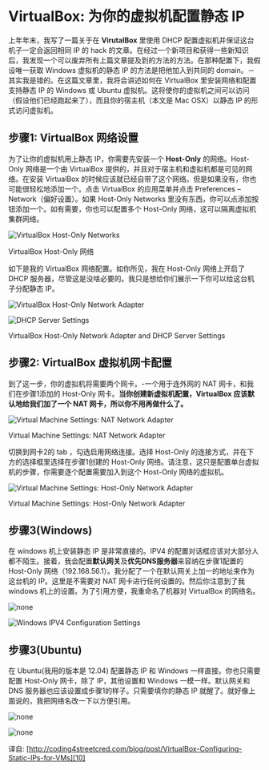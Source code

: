 # VirtualBox: 为你的虚拟机配置静态 IP #

上年年末，我写了一篇关于在 **VirutalBox** 里使用 DHCP 配置虚拟机并保证这台机子一定会返回相同 IP 的 hack 的文章。在经过一个新项目和获得一些新知识后，我发现一个可以废弃所有上篇文章提及到的方法的方法。在那种配置下，我假设唯一获取 Windows 虚拟机的静态 IP 的方法是把他加入到共同的 domain。－其实我是错的。在这篇文章里，我将会讲述如何在 VirtualBox 里安装网络和配置支持静态 IP 的 Windows 或 Ubuntu 虚拟机。这将使你的虚拟机之间可以访问（假设他们已经跑起来了），而且你的宿主机（本文是 Mac OSX）以静态 IP 的形式访问虚拟机。

## 步骤1: VirtualBox 网络设置 ##
为了让你的虚拟机用上静态 IP，你需要先安装一个 **Host-Only** 的网络。Host-Only 网络是一个由 VirtualBox 提供的，并且对于宿主机和虚拟机都是可见的网络。在安装 VirtualBox 的时候应该就已经自带了这个网络。但是如果没有，你也可能很轻松地添加一个。点击 VirtualBox 的应用菜单并点击 Preferences – Network（偏好设置）。如果 Host-Only Networks 里没有东西，你可以点添加按钮添加一个。如有需要，你也可以配置多个 Host-Only 网络，这可以隔离虚拟机集群网络。

![VirtualBox Host-Only Networks][1]

VirtualBox Host-Only 网络

如下是我的 VirtualBox 网络配置。如你所见，我在 Host-Only 网络上开启了 DHCP 服务器，尽管这是没啥必要的。我只是想给你们展示一下你可以给这台机子分配静态 IP。

![VirtualBox Host-Only Network Adapter][2]

![DHCP Server Settings][3]

VirtualBox Host-Only Network Adapter and DHCP Server Settings

## 步骤2: VirtualBox 虚拟机网卡配置 ##
到了这一步，你的虚拟机将需要两个网卡。-一个用于连外网的 NAT 网卡，和我们在步骤1添加的 Host-Only 网卡。**当你创建新虚拟机配置，VirtualBox 应该默认地给我们加了一个 NAT 网卡，所以你不用再做什么了。**

![Virtual Machine Settings: NAT Network Adapter][4]

Virtual Machine Settings: NAT Network Adapter

切换到网卡2的 tab ，勾选启用网络连接。选择 Host-Only 的连接方式，并在下方的选择框里选择在步骤1创建的 Host-Only 网络。请注意，这只是配置单台虚拟机的步骤，你需要逐个配置需要加入到这个 Host-Only 网络的虚拟机。

![Virtual Machine Settings: Host-Only Network Adapter][5]

Virtual Machine Settings: Host-Only Network Adapter

## 步骤3(Windows) ##
在 windows 机上安装静态 IP 是非常直接的。IPV4 的配置对话框应该对大部分人都不陌生。接着，我会配置**默认网关**及**优先DNS服务器**来容纳在步骤1配置的 Host-Only 网络（192.168.56.1）。我分配了一个在默认网关上加一的地址来作为这台机的 IP。这里是不需要对 NAT 网卡进行任何设置的。然后你注意到了我 windows 机上的设置。为了引用方便，我重命名了机器对 VirtualBox 的网络名。

![none][6]

![Windows IPV4 Configuration Settings][7]

## 步骤3(Ubuntu) ##
在 Ubuntu(我用的版本是 12.04) 配置静态 IP 和 Windows 一样直接。你也只需要配置 Host-Only 网卡，除了 IP，其他设置和 Windows 一模一样。默认网关和 DNS 服务器也应该设置成步骤1的样子。只需要填你的静态 IP 就醒了。就好像上面说的，我把网络名改一下以方便引用。

![none][8]

![none][9]

译自: [http://coding4streetcred.com/blog/post/VirtualBox-Configuring-Static-IPs-for-VMs][10]


  [1]: https://dn-coding-net-production-pp.qbox.me/70bd07bd-22c2-43dd-8b6f-bfcf1d182275.png
  [2]: https://dn-coding-net-production-pp.qbox.me/6ae3bbaf-6551-4a3c-b072-a34d5dfb3259.png
  [3]: https://dn-coding-net-production-pp.qbox.me/f0106d86-7751-4d86-8097-2aa0f2a47502.png
  [4]: https://dn-coding-net-production-pp.qbox.me/faa64a69-b62b-4cf3-9209-d70d396d7b3c.png
  [5]: https://dn-coding-net-production-pp.qbox.me/13fc3f76-65a2-4e5f-b556-78c8fd6b6e1d.png
  [6]: https://dn-coding-net-production-pp.qbox.me/57a56e25-ec31-443e-b06b-24c71578b859.png
  [7]: https://dn-coding-net-production-pp.qbox.me/cda5301a-5ade-4c6b-a6e6-be8f03e189b5.png
  [8]: https://dn-coding-net-production-pp.qbox.me/17cdd880-31bb-4db8-973e-5a1124782e47.png
  [9]: https://dn-coding-net-production-pp.qbox.me/9ba53148-e2a5-42db-861f-8df180337b7a.png
  [10]: http://coding4streetcred.com/blog/post/VirtualBox-Configuring-Static-IPs-for-VMs